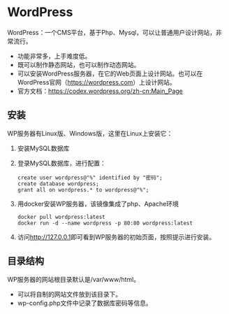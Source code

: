 # WordPress

WordPress：一个CMS平台，基于Php、Mysql，可以让普通用户设计网站，非常流行。

- 功能非常多，上手难度低。
- 既可以制作静态网站，也可以制作动态网站。
- 可以安装WordPress服务器，在它的Web页面上设计网站。也可以在WordPress官网（<https://wordpress.com>）上设计网站。
- 官方文档：<https://codex.wordpress.org/zh-cn:Main_Page>

## 安装

WP服务器有Linux版、Windows版，这里在Linux上安装它：

1. 安装MySQL数据库
2. 登录MySQL数据库，进行配置：

    ```shell
    create user wordpress@"%" identified by "密码";
    create database wordpress;
    grant all on wordpress.* to wordpress@"%";
    ```

3. 用docker安装WP服务器，该镜像集成了php、Apache环境

    ```shell
    docker pull wordpress:latest
    docker run -d --name wordpress -p 80:80 wordpress:latest
    ```

4. 访问<http://127.0.0.1>即可看到WP服务器的初始页面，按照提示进行安装。

## 目录结构

WP服务器的网站根目录默认是/var/www/html。

- 可以将自制的网站文件放到该目录下。
- wp-config.php文件中记录了数据库密码等信息。
